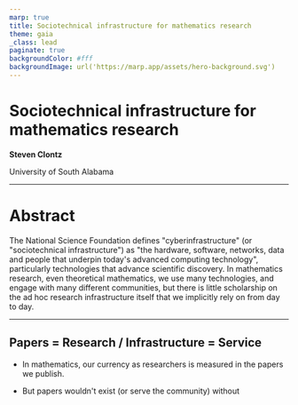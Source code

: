 ```yaml
---
marp: true
title: Sociotechnical infrastructure for mathematics research
theme: gaia
_class: lead
paginate: true
backgroundColor: #fff
backgroundImage: url('https://marp.app/assets/hero-background.svg')
---
```


# **Sociotechnical infrastructure for mathematics research**

**Steven Clontz**

University of South Alabama

---

# Abstract

The National Science Foundation defines "cyberinfrastructure" (or "sociotechnical infrastructure") as "the hardware, software, networks, data and people that underpin today's advanced computing technology", particularly technologies that advance scientific discovery. In mathematics research, even theoretical mathematics, we use many technologies, and engage with many different communities, but there is little scholarship on the ad hoc research infrastructure itself that we implicitly rely on from day to day.

---

## Papers = Research / Infrastructure = Service

- In mathematics, our currency as researchers is  measured in the papers we publish.

- But papers wouldn't exist (or serve the community) without 


















